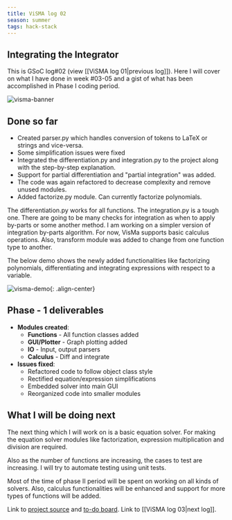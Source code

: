 ```yaml
---
title: ViSMA log 02
season: summer
tags: hack-stack
---
```


## Integrating the Integrator

This is GSoC log#02 (view [[ViSMA log 01\|previous log]]). Here I will cover on what I have done in week #03-05 and a gist of what has been accomplished in Phase I coding period.

![visma-banner](/assets/img/visma/banner.jpg)

## Done so far

- Created parser.py which handles conversion of tokens to LaTeX or strings and vice-versa.
- Some simplification issues were fixed
- Integrated the differentiation.py and integration.py to the project along with the step-by-step explanation.
- Support for partial differentiation and "partial integration" was added.
- The code was again refactored to decrease complexity and remove unused modules.
- Added factorize.py module. Can currently factorize polynomials.

The differentiation.py works for all functions. The integration.py is a tough one. There are going to be many checks for integration as when to apply by-parts or some another method. I am working on a simpler version of integration by-parts algorithm. For now, VisMa supports basic calculus operations. Also, transform module was added to change from one function type to another.

The below demo shows the newly added functionalities like factorizing polynomials, differentiating and integrating expressions with respect to a variable.

![visma-demo](/assets/images/demos/visma/demo2.gif){: .align-center}

## Phase - 1 deliverables

- **Modules created**:
  - **Functions** - All function classes added
  - **GUI/Plotter** - Graph plotting added
  - **IO** - Input, output parsers
  - **Calculus** - Diff and integrate
- **Issues fixed**:
  - Refactored code to follow object class style
  - Rectified equation/expression simplifications
  - Embedded solver into main GUI
  - Reorganized code into smaller modules

## What I will be doing next

The next thing which I will work on is a basic equation solver. For making the equation solver modules like factorization, expression multiplication and division are required.

Also as the number of functions are increasing, the cases to test are increasing. I will try to automate testing using unit tests.

Most of the time of phase II period will be spent on working on all kinds of solvers. Also, calculus functionalities will be enhanced and support for more types of functions will be added.

Link to [project source](https://github.com/aerospaceresearch/visma "visma") and [to-do board](https://github.com/aerospaceresearch/visma/projects/1 "Project Progress"). Link to [[ViSMA log 03\|next log]].
